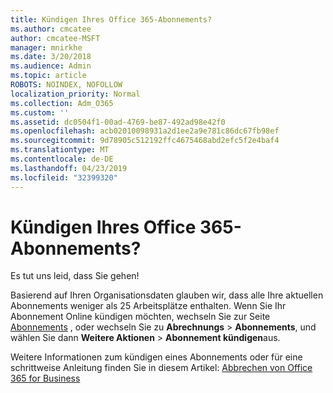 ```yaml
---
title: Kündigen Ihres Office 365-Abonnements?
ms.author: cmcatee
author: cmcatee-MSFT
manager: mnirkhe
ms.date: 3/20/2018
ms.audience: Admin
ms.topic: article
ROBOTS: NOINDEX, NOFOLLOW
localization_priority: Normal
ms.collection: Adm_O365
ms.custom: ''
ms.assetid: dc0504f1-00ad-4769-be87-492ad98e42f0
ms.openlocfilehash: acb02010098931a2d1ee2a9e781c86dc67fb98ef
ms.sourcegitcommit: 9d78905c512192ffc4675468abd2efc5f2e4baf4
ms.translationtype: MT
ms.contentlocale: de-DE
ms.lasthandoff: 04/23/2019
ms.locfileid: "32399320"
---
```

# <a name="canceling-your-office-365-subscription"></a>Kündigen Ihres Office 365-Abonnements?

Es tut uns leid, dass Sie gehen! 
  
Basierend auf Ihren Organisationsdaten glauben wir, dass alle Ihre aktuellen Abonnements weniger als 25 Arbeitsplätze enthalten. Wenn Sie Ihr Abonnement Online kündigen möchten, wechseln Sie zur Seite [Abonnements](https://go.microsoft.com/fwlink/p/?linkid=842054) , oder wechseln Sie zu **Abrechnungs** \> **Abonnements**, und wählen Sie dann **Weitere Aktionen** \> **Abonnement kündigen**aus.
  
Weitere Informationen zum kündigen eines Abonnements oder für eine schrittweise Anleitung finden Sie in diesem Artikel: [Abbrechen von Office 365 for Business](https://support.office.com/article/b1bc0bef-4608-4601-813a-cdd9f746709a)
  

